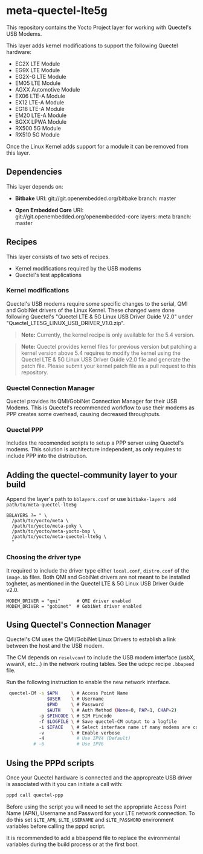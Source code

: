 # meta-quectel-lte5g

This repository contains the Yocto Project layer for working with Quectel's USB Modems.

This layer adds kernel modifications to support the following Quectel hardware: 

* EC2X LTE Module
* EG9X LTE Module
* EG2X-G LTE Module
* EM05 LTE Module
* AGXX Automotive Module
* EX06 LTE-A Module
* EX12 LTE-A Module
* EG18 LTE-A Module
* EM20 LTE-A Module
* BGXX LPWA Module
* RX500 5G Module
* RX510 5G Module

Once the Linux Kernel adds support for a module it can be removed from 
this layer.

## Dependencies

This layer depends on:

* __Bitbake__
 URI: git://git.openembedded.org/bitbake
 branch: master

* __Open Embedded Core__
 URI: git://git.openembedded.org/openembedded-core
 layers: meta
 branch: master

## Recipes
This layer consists of two sets of recipes.

* Kernel modifications required by the USB modems
* Quectel's test applications

### Kernel modifications
Quectel's USB modems require some specific changes to the serial, QMI and GobiNet drivers of the Linux Kernel. These changed were done following Quectel's "Quectel LTE & 5G Linux USB Driver Guide V2.0" under "Quectel_LTE5G_LINUX_USB_DRIVER_V1.0.zip". 

> __Note:__ Currently, the kernel recipe is only available for the 5.4 version. 

> __Note:__ Quectel provides kernel files for previous version but patching a kernel version above 5.4 requires to modify the kernel using the Quectel LTE & 5G Linux USB Driver Guide v2.0 file and generate the patch file. Please submit your kernel patch file as a pull request to this repository.

### Quectel Connection Manager
Quectel provides its QMI/GobiNet Connection Manager for their USB Modems. This is Quectel's recommended workflow to use their modems as PPP creates some overhead, causing decreased throughputs.

### Quectel PPP
Includes the recomended scripts to setup a PPP server using Quectel's modems. This solution is architecture independent, as only requires to include PPP into the distribution.


## Adding the quectel-community layer to your build

Append the layer's path to `bblayers.conf` or use `bitbake-layers add path/to/meta-quectel-lte5g`

```
BBLAYERS ?= " \
  /path/to/yocto/meta \
  /path/to/yocto/meta-poky \
  /path/to/yocto/meta-yocto-bsp \
  /path/to/yocto/meta-quectel-lte5g \
  "
```

### Choosing the driver type

It required to include the driver type either `local.conf`, `distro.conf` of the `image.bb` files. Both QMI and GobiNet drivers are not meant to be installed togheter, as mentioned in the Quectel LTE & 5G Linux USB Driver Guide v2.0.

```
MODEM_DRIVER = "qmi"      # QMI driver enabled
MODEM_DRIVER = "gobinet"  # GobiNet driver enabled
```

## Using Quectel's Connection Manager
Quectel's CM uses the QMI/GobiNet Linux Drivers to establish a link between the host and the USB modem. 

The CM depends on `resolvconf` to include the USB modem interface (usbX, wwanX, etc...) in the network routing tables. See the udcpc recipe `.bbapend` file.

Run the following instruction to enable the new network interface.

``` bash 
 quectel-CM -s $APN     \ # Access Point Name 
               $USER    \ # Username
               $PWD     \ # Password
               $AUTH    \ # Auth Method (None=0, PAP=1, CHAP=2)
            -p $PINCODE \ # SIM Pincode
            -f $LOGFILE \ # Save quectel-CM output to a logfile
            -i $IFACE   \ # Select interface name if many modems are connected
            -v          \ # Enable verbose
            -4            # Use IPV4 (Default)
          # -6            # Use IPV6
```

## Using the PPPd scripts

Once your Quectel hardware is connected and the appropreate USB driver is associated with it you can initiate a call with: 

``` bash
pppd call quectel-ppp
```

Before using the script you will need to set the appropriate Access Point Name (APN), Username and Password for your LTE network connection.  To do this set `$LTE_APN`, `$LTE_USERNAME` and `$LTE_PASSWORD` environment variables before calling the pppd script.

It is recommended to add a bbappend file to replace the evironmental variables during the build process or at the first boot.
